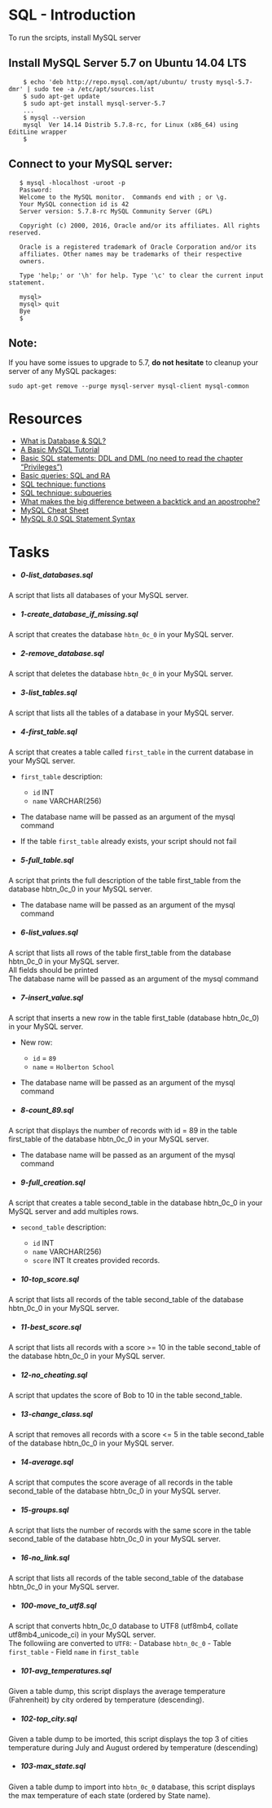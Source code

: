 # SQL - Introduction
To run the srcipts, install MySQL server

## Install MySQL Server 5.7 on Ubuntu 14.04 LTS
```
    $ echo 'deb http://repo.mysql.com/apt/ubuntu/ trusty mysql-5.7-dmr' | sudo tee -a /etc/apt/sources.list
    $ sudo apt-get update
    $ sudo apt-get install mysql-server-5.7
    ...
    $ mysql --version
    mysql  Ver 14.14 Distrib 5.7.8-rc, for Linux (x86_64) using  EditLine wrapper
    $
```

## Connect to your MySQL server:
```
   $ mysql -hlocalhost -uroot -p
   Password:
   Welcome to the MySQL monitor.  Commands end with ; or \g.
   Your MySQL connection id is 42
   Server version: 5.7.8-rc MySQL Community Server (GPL)
   
   Copyright (c) 2000, 2016, Oracle and/or its affiliates. All rights reserved.
   
   Oracle is a registered trademark of Oracle Corporation and/or its
   affiliates. Other names may be trademarks of their respective
   owners.
   
   Type 'help;' or '\h' for help. Type '\c' to clear the current input statement.
   
   mysql>
   mysql> quit
   Bye
   $
```

## Note:
If you have some issues to upgrade to 5.7, **do not hesitate** to cleanup your server of any MySQL packages:
   ```
   sudo apt-get remove --purge mysql-server mysql-client mysql-common
```

# Resources
- [What is Database & SQL?](https://www.youtube.com/watch?v=FR4QIeZaPeM)
- [A Basic MySQL Tutorial](https://www.digitalocean.com/community/tutorials/a-basic-mysql-tutorial)
- [Basic SQL statements: DDL and DML (no need to read the chapter “Privileges”)](https://web.csulb.edu/colleges/coe/cecs/dbdesign/dbdesign.php?page=sql/ddldml.php)
- [Basic queries: SQL and RA](https://web.csulb.edu/colleges/coe/cecs/dbdesign/dbdesign.php?page=sql/queries.php)
- [SQL technique: functions](https://web.csulb.edu/colleges/coe/cecs/dbdesign/dbdesign.php?page=sql/functions.php)
- [SQL technique: subqueries](https://web.csulb.edu/colleges/coe/cecs/dbdesign/dbdesign.php?page=sql/subqueries.php)
- [What makes the big difference between a backtick and an apostrophe?](https://stackoverflow.com/questions/29402361/what-makes-the-big-difference-between-a-backtick-and-an-apostrophe/29402458)
- [MySQL Cheat Sheet](https://intellipaat.com/mediaFiles/2019/02/SQL-Commands-Cheat-Sheet.pdf)
- [MySQL 8.0 SQL Statement Syntax](https://dev.mysql.com/doc/refman/8.0/en/sql-statements.html)

# Tasks

- ##### 0-list_databases.sql
A script that lists all databases of your MySQL server.

- ##### 1-create_database_if_missing.sql
A script that creates the database `hbtn_0c_0` in your MySQL server.

- ##### 2-remove_database.sql
A script that deletes the database `hbtn_0c_0` in your MySQL server.

- ##### 3-list_tables.sql
A script that lists all the tables of a database in your MySQL server.

- ##### 4-first_table.sql
A script that creates a table called `first_table` in the current database in your MySQL server.<br>
  - `first_table` description:
    - `id` INT
    - `name` VARCHAR(256)
  - The database name will be passed as an argument of the mysql command
  - If the table `first_table` already exists, your script should not fail

- ##### 5-full_table.sql
A script that prints the full description of the table first_table from the database hbtn_0c_0 in your MySQL server.
  - The database name will be passed as an argument of the mysql command

- ##### 6-list_values.sql
A script that lists all rows of the table first_table from the database hbtn_0c_0 in your MySQL server. <br>
All fields should be printed<br>
The database name will be passed as an argument of the mysql command

- ##### 7-insert_value.sql
A  script that inserts a new row in the table first_table (database hbtn_0c_0) in your MySQL server.<br>
   - New row:
     - `id` = `89`
     - `name` = `Holberton School`
   - The database name will be passed as an argument of the mysql command

- ##### 8-count_89.sql
A script that displays the number of records with id = 89 in the table first_table of the database hbtn_0c_0 in your MySQL server.<br>
  - The database name will be passed as an argument of the mysql command <br>

- ##### 9-full_creation.sql
A script that creates a table second_table in the database hbtn_0c_0 in your MySQL server and add multiples rows.<br>
  - `second_table` description:
    - `id` INT
    - `name` VARCHAR(256)
    - `score` INT
It creates provided records.

- ##### 10-top_score.sql
A script that lists all records of the table second_table of the database hbtn_0c_0 in your MySQL server.

- ##### 11-best_score.sql
A script that lists all records with a score >= 10 in the table second_table of the database hbtn_0c_0 in your MySQL server.

- ##### 12-no_cheating.sql
A script that updates the score of Bob to 10 in the table second_table.

- ##### 13-change_class.sql
A script that removes all records with a score <= 5 in the table second_table of the database hbtn_0c_0 in your MySQL server.

- ##### 14-average.sql
A script that computes the score average of all records in the table second_table of the database hbtn_0c_0 in your MySQL server.

- ##### 15-groups.sql
A script that lists the number of records with the same score in the table second_table of the database hbtn_0c_0 in your MySQL server.

- ##### 16-no_link.sql
A script that lists all records of the table second_table of the database hbtn_0c_0 in your MySQL server.

- ##### 100-move_to_utf8.sql
A script that converts hbtn_0c_0 database to UTF8 (utf8mb4, collate utf8mb4_unicode_ci) in your MySQL server.<br>
The followiing are converted to `UTF8`:
    - Database `hbtn_0c_0`
    - Table `first_table`
    - Field `name` in `first_table`

- ##### 101-avg_temperatures.sql
Given a table dump, this script displays the average temperature (Fahrenheit) by city ordered by temperature (descending).

- ##### 102-top_city.sql
Given a table dump to be imorted, this script  displays the top 3 of cities temperature during July and August ordered by temperature (descending)

- ##### 103-max_state.sql
Given a table dump to import into `hbtn_0c_0` database, this script displays the max temperature of each state (ordered by State name).

